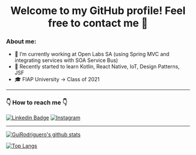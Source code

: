 <h1 align="center">
    Welcome to my GitHub profile! Feel free to contact me 👋
</h1>

### About me:
- 🔭 I’m currently working at Open Labs SA (using Spring MVC and integrating services with SOA Service Bus)
- 🌱 Recently started to learn Kotlin, React Native, IoT, Design Patterns, JSF 
- 🎓 FIAP University -> Class of 2021 

<hr>

### 👇 How to reach me 👇
[![Linkedin Badge](https://img.shields.io/badge/-LinkedIn-blue?style=flat-square&logo=Linkedin&logoColor=white&link=https://linkedin.com/in/brunoluiss)](https://www.linkedin.com/in/guirodriguero/)
 [![Instagram](https://img.shields.io/badge/-Instagram-E4405F?&logo=Instagram&logoColor=FFFFFF)](https://www.instagram.com/gui_rodriguero/)

<hr>

[![GuiRodriguero's github stats](https://github-readme-stats.vercel.app/api?username=GuiRodriguero&theme=nord&show_icons=true "![GuiRodriguero's github stats")](https://github.com/GuiRodriguero/github-readme-stats)

[![Top Langs](https://github-readme-stats.vercel.app/api/top-langs/?username=guirodriguero&layout=compact&theme=nord)](https://github.com/guirodriguero/github-readme-stats)

